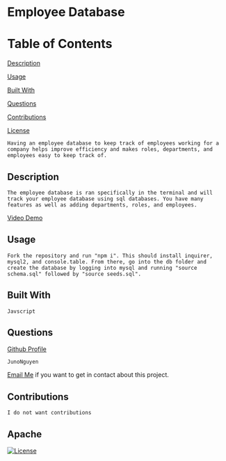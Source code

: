 # Employee Database

Table of Contents
=================
[Description](#description)

[Usage](#usage)

[Built With](#built-with)

[Questions](#questions)

[Contributions](#contributions)

[License](#Apache)


    Having an employee database to keep track of employees working for a company helps improve efficiency and makes roles, departments, and employees easy to keep track of. 
## Description
    The employee database is ran specifically in the terminal and will track your employee database using sql databases. You have many features as well as adding departments, roles, and employees. 
[Video Demo](https://www.youtube.com/watch?v=tGz2X-GzraI)
## Usage
    Fork the repository and run "npm i". This should install inquirer, mysql2, and console.table. From there, go into the db folder and create the database by logging into mysql and running "source schema.sql" followed by "source seeds.sql".
## Built With
    Javscript
## Questions
[Github Profile](https://github.com/JunoNguyen)

    JunoNguyen
[Email Me](junonguyen27@gmail.com) if you want to get in contact about this project.
## Contributions
    I do not want contributions
## Apache
  [![License](https://img.shields.io/badge/License-Apache_2.0-yellowgreen.svg)](https://opensource.org/licenses/Apache-2.0) 
